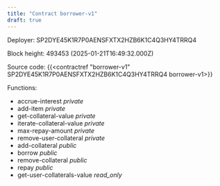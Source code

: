 ```yaml
---
title: "Contract borrower-v1"
draft: true
---
```

Deployer: SP2DYE45K1R7P0AENSFXTX2HZB6K1C4Q3HY4TRRQ4


 



Block height: 493453 (2025-01-21T16:49:32.000Z)

Source code: {{<contractref "borrower-v1" SP2DYE45K1R7P0AENSFXTX2HZB6K1C4Q3HY4TRRQ4 borrower-v1>}}

Functions:

* accrue-interest _private_
* add-item _private_
* get-collateral-value _private_
* iterate-collateral-value _private_
* max-repay-amount _private_
* remove-user-collateral _private_
* add-collateral _public_
* borrow _public_
* remove-collateral _public_
* repay _public_
* get-user-collaterals-value _read_only_
